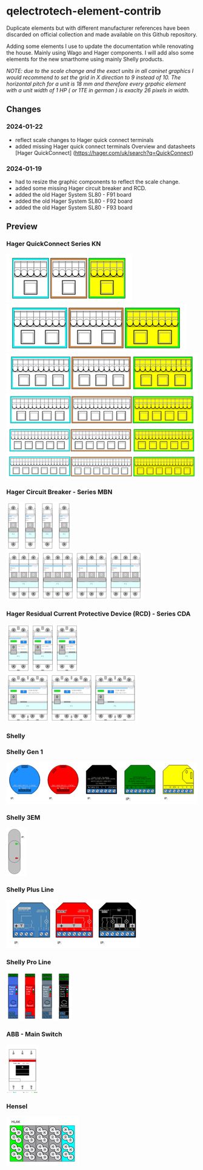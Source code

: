# qelectrotech-element-contrib
Duplicate elements but with different manufacturer references have been discarded on official collection and made available on this Github repository.

Adding some elements I use to update the documentation while renovating the house. Mainly using Wago and Hager components.
I will add also some elements for the new smarthome using mainly Shelly products.

_NOTE: due to the scale change and the exact units in all caninet graphics I would recommend to set the grid in X direction to 9 instead of 10. The horizontal pitch for a unit is 18 mm  and therefore every grpahic element with a unit width of 1 HP ( or 1TE in german ) is exaclty 26 pixels in width._ 

## Changes

### 2024-01-22
* reflect scale changes to Hager quick connect terminals
* added missing Hager quick connect terminals
  Overview and datasheets [Hager QuickConnect] (https://hager.com/uk/search?q=QuickConnect)

### 2024-01-19
* had to resize the graphic components to reflect the scale change.
* added some missing Hager circuit breaker and RCD.
* added the old Hager System SL80 - F91 board
* added the old Hager System SL80 - F92 board
* added the old Hager System SL80 - F93 board

## Preview
### Hager QuickConnect Series KN
![Hager QuickConnect Terminals - Serie KN06](preview/hager/kn06.png)
![Hager QuickConnect Terminals - Series KN10](preview/hager/kn10.png)
![Hager QuickConnect Terminals - Series KN14](preview/hager/kn14.png)
![Hager QuickConnect Terminals - Series KN18](preview/hager/kn18.png)
![Hager QuickConnect Terminals - Series KN22](preview/hager/kn22.png)
![Hager QuickConnect Terminals - Series KN26](preview/hager/kn26.png)
### Hager Circuit Breaker - Series MBN
![Hager Circuit Breaker - Series MBN1xx](preview/hager/mbn1xx.png)
![Hager Circuit Breaker - Series MBN3xx](preview/hager/mbn3xx.png)
### Hager Residual Current Protective Device (RCD) - Series CDA
![Hager RCD - Series CDA2xx](preview/hager/cda2xx.png)
![Hager RCD - Series CDA4xx](preview/hager/cda4xx.png)
### Shelly
### Shelly Gen 1
![Elements of Generation 1 devices](preview/shelly/1_shelly_v1.png)
### Shelly 3EM
![Shelly 3 EM](preview/shelly/2_shelly_3em.png)
### Shelly Plus Line
![Elements of the Plus line](preview/shelly/3_shelly_plus.png)
### Shelly Pro Line
![Elements of the Pro line](preview/shelly/4_shelly_pro.png)
### ABB - Main Switch
![ABB E463/3KB](preview/abb/abb_e463.png)
### Hensel
![Hensel KKL54](preview/hensel/hens_kkl54.png)
